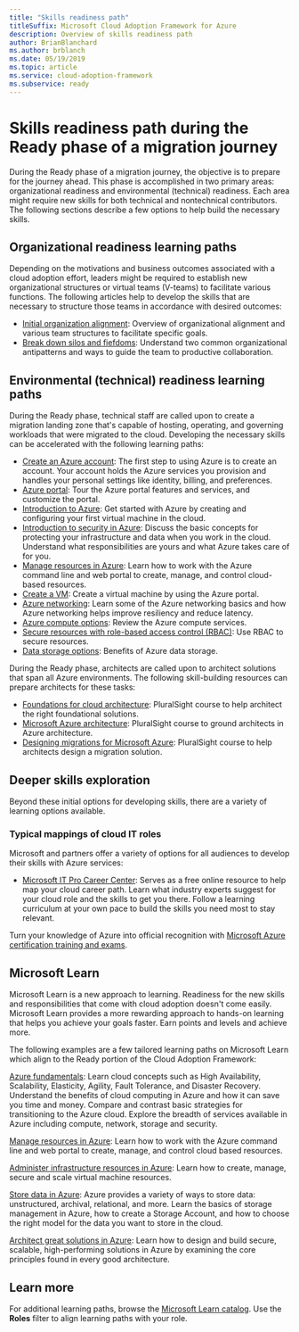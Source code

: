```yaml
---
title: "Skills readiness path"
titleSuffix: Microsoft Cloud Adoption Framework for Azure
description: Overview of skills readiness path
author: BrianBlanchard
ms.author: brblanch
ms.date: 05/19/2019
ms.topic: article
ms.service: cloud-adoption-framework
ms.subservice: ready
---
```


# Skills readiness path during the Ready phase of a migration journey

During the Ready phase of a migration journey, the objective is to prepare for the journey ahead. This phase is accomplished in two primary areas: organizational readiness and environmental (technical) readiness. Each area might require new skills for both technical and nontechnical contributors. The following sections describe a few options to help build the necessary skills.

## Organizational readiness learning paths

Depending on the motivations and business outcomes associated with a cloud adoption effort, leaders might be required to establish new organizational structures or virtual teams (V-teams) to facilitate various functions. The following articles help to develop the skills that are necessary to structure those teams in accordance with desired outcomes:

- [Initial organization alignment](./index.md): Overview of organizational alignment and various team structures to facilitate specific goals.
- [Break down silos and fiefdoms](../organize/fiefdoms-silos.md): Understand two common organizational antipatterns and ways to guide the team to productive collaboration.

## Environmental (technical) readiness learning paths

During the Ready phase, technical staff are called upon to create a migration landing zone that's capable of hosting, operating, and governing workloads that were migrated to the cloud. Developing the necessary skills can be accelerated with the following learning paths:

- [Create an Azure account](https://docs.microsoft.com/learn/modules/create-an-azure-account): The first step to using Azure is to create an account. Your account holds the Azure services you provision and handles your personal settings like identity, billing, and preferences.
- [Azure portal](https://docs.microsoft.com/learn/modules/tour-azure-portal): Tour the Azure portal features and services, and customize the portal.
- [Introduction to Azure](https://docs.microsoft.com/learn/modules/welcome-to-azure): Get started with Azure by creating and configuring your first virtual machine in the cloud.
- [Introduction to security in Azure](https://docs.microsoft.com/learn/modules/intro-to-security-in-azure): Discuss the basic concepts for protecting your infrastructure and data when you work in the cloud. Understand what responsibilities are yours and what Azure takes care of for you.
- [Manage resources in Azure](https://docs.microsoft.com/learn/paths/manage-resources-in-azure): Learn how to work with the Azure command line and web portal to create, manage, and control cloud-based resources.
- [Create a VM](https://docs.microsoft.com/learn/modules/create-windows-virtual-machine-in-azure): Create a virtual machine by using the Azure portal.
- [Azure networking](https://docs.microsoft.com/learn/modules/intro-to-azure-networking): Learn some of the Azure networking basics and how Azure networking helps improve resiliency and reduce latency.
- [Azure compute options](https://docs.microsoft.com/learn/modules/intro-to-azure-compute): Review the Azure compute services.
- [Secure resources with role-based access control (RBAC)](https://docs.microsoft.com/learn/modules/secure-azure-resources-with-rbac): Use RBAC to secure resources.
- [Data storage options](https://docs.microsoft.com/learn/modules/intro-to-data-in-azure/index): Benefits of Azure data storage.

During the Ready phase, architects are called upon to architect solutions that span all Azure environments. The following skill-building resources can prepare architects for these tasks:

- [Foundations for cloud architecture](https://app.pluralsight.com/library/courses/cloud-architecture-foundations): PluralSight course to help architect the right foundational solutions.
- [Microsoft Azure architecture](https://app.pluralsight.com/library/courses/cloud-architecture-foundations): PluralSight course to ground architects in Azure architecture.
- [Designing migrations for Microsoft Azure](https://app.pluralsight.com/library/courses/cloud-architecture-foundations): PluralSight course to help architects design a migration solution.

## Deeper skills exploration

Beyond these initial options for developing skills, there are a variety of learning options available.

### Typical mappings of cloud IT roles

Microsoft and partners offer a variety of options for all audiences to develop their skills with Azure services:

- [Microsoft IT Pro Career Center](https://www.microsoft.com/itpro): Serves as a free online resource to help map your cloud career path. Learn what industry experts suggest for your cloud role and the skills to get you there. Follow a learning curriculum at your own pace to build the skills you need most to stay relevant.

Turn your knowledge of Azure into official recognition with [Microsoft Azure certification training and exams](https://www.microsoft.com/learning/azure-certification.aspx).

## Microsoft Learn

Microsoft Learn is a new approach to learning. Readiness for the new skills and responsibilities that come with cloud adoption doesn't come easily. Microsoft Learn provides a more rewarding approach to hands-on learning that helps you achieve your goals faster. Earn points and levels and achieve more.

The following examples are a few tailored learning paths on Microsoft Learn which align to the Ready portion of the Cloud Adoption Framework:

[Azure fundamentals](https://docs.microsoft.com/learn/paths/azure-for-the-data-engineer): Learn cloud concepts such as High Availability, Scalability, Elasticity, Agility, Fault Tolerance, and Disaster Recovery.  Understand the benefits of cloud computing in Azure and how it can save you time and money. Compare and contrast basic strategies for transitioning to the Azure cloud. Explore the breadth of services available in Azure including compute, network, storage and security.

[Manage resources in Azure](https://docs.microsoft.com/learn/paths/azure-for-the-data-engineer): Learn how to work with the Azure command line and web portal to create, manage, and control cloud based resources.

[Administer infrastructure resources in Azure](https://docs.microsoft.com/learn/paths/administer-infrastructure-resources-in-azure): Learn how to create, manage, secure and scale virtual machine resources.

[Store data in Azure](https://docs.microsoft.com/learn/paths/store-data-in-azure): Azure provides a variety of ways to store data: unstructured, archival, relational, and more. Learn the basics of storage management in Azure, how to create a Storage Account, and how to choose the right model for the data you want to store in the cloud.

[Architect great solutions in Azure](https://docs.microsoft.com/learn/paths/architect-great-solutions-in-azure): Learn how to design and build secure, scalable, high-performing solutions in Azure by examining the core principles found in every good architecture.

## Learn more

For additional learning paths, browse the [Microsoft Learn catalog](https://docs.microsoft.com/learn/browse). Use the **Roles** filter to align learning paths with your role.
